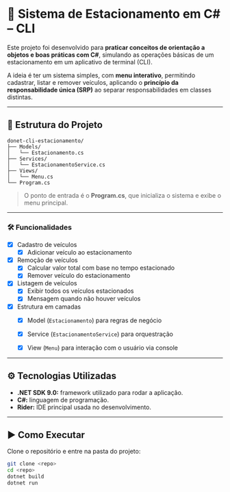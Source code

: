 # 🚗 Sistema de Estacionamento em C# – CLI

Este projeto foi desenvolvido para **praticar conceitos de orientação a objetos e boas práticas com C#**,
simulando as operações básicas de um estacionamento em um aplicativo de terminal (CLI).

A ideia é ter um sistema simples, com **menu interativo**, permitindo cadastrar, listar e remover veículos,
aplicando o **princípio da responsabilidade única (SRP)** ao separar responsabilidades em classes distintas.


---


## 📂 Estrutura do Projeto

```
donet-cli-estacionamento/
├── Models/
│   └── Estacionamento.cs
├── Services/
│   └── EstacionamentoService.cs
├── Views/
│   └── Menu.cs
└── Program.cs
```

> O ponto de entrada é o **Program.cs**, que inicializa o sistema e exibe o menu principal.


---


### 🛠️ Funcionalidades

- [x] Cadastro de veículos
  - [x] Adicionar veículo ao estacionamento

- [x] Remoção de veículos
  - [x] Calcular valor total com base no tempo estacionado
  - [x] Remover veículo do estacionamento

- [x] Listagem de veículos
  - [x] Exibir todos os veículos estacionados
  - [x] Mensagem quando não houver veículos

- [x] Estrutura em camadas
  - [x] Model (`Estacionamento`) para regras de negócio
  - [x] Service (`EstacionamentoService`) para orquestração
  - [x] View (`Menu`) para interação com o usuário via console


---


## ⚙️ Tecnologias Utilizadas

- **.NET SDK 9.0:** framework utilizado para rodar a aplicação.
- **C#:** linguagem de programação.
- **Rider:** IDE principal usada no desenvolvimento.


---


## ▶️ Como Executar

Clone o repositório e entre na pasta do projeto:

```bash
git clone <repo>
cd <repo>
dotnet build
dotnet run
```
